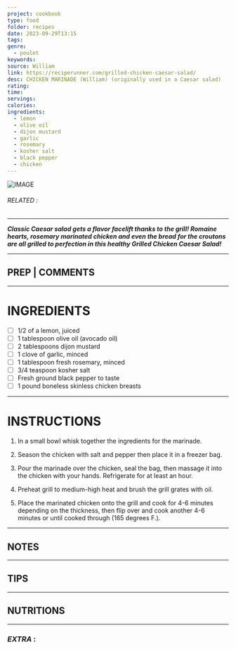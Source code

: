 ```yaml
---
project: cookbook
type: food
folder: recipes
date: 2023-09-29T13:15
tags: 
genre:
  - poulet
keywords: 
source: William
link: https://reciperunner.com/grilled-chicken-caesar-salad/
desc: CHICKEN MARINADE (William) (originally used in a Caesar salad)
rating: 
time: 
servings: 
calories: 
ingredients:
  - lemon
  - olive oil
  - dijon mustard
  - garlic
  - rosemary
  - kosher salt
  - black pepper
  - chicken
---
```


![IMAGE](image_533.png)

###### *RELATED* : 
---
**_Classic Caesar salad gets a flavor facelift thanks to the grill! Romaine hearts, rosemary marinated chicken and even the bread for the croutons are all grilled to perfection in this healthy Grilled Chicken Caesar Salad!_**

---
## PREP | COMMENTS



---
# INGREDIENTS

- [ ] 1/2 of a lemon, juiced
- [ ] 1 tablespoon olive oil (avocado oil)
- [ ] 2 tablespoons dijon mustard
- [ ] 1 clove of garlic, minced
- [ ] 1 tablespoon fresh rosemary, minced
- [ ] 3/4 teaspoon kosher salt
- [ ] Fresh ground black pepper to taste
- [ ] 1 pound boneless skinless chicken breasts

---
# INSTRUCTIONS

1. In a small bowl whisk together the ingredients for the marinade.
    
2. Season the chicken with salt and pepper then place it in a freezer bag. 
    
3. Pour the marinade over the chicken, seal the bag, then massage it into the chicken with your hands. Refrigerate for at least an hour.
    
4. Preheat grill to medium-high heat and brush the grill grates with oil.
    
5. Place the marinated chicken onto the grill and cook for 4-6 minutes depending on the thickness, then flip over and cook another 4-6 minutes or until cooked through (165 degrees F.).

---
## NOTES



---
## TIPS



---
## NUTRITIONS



---
### *EXTRA* :



